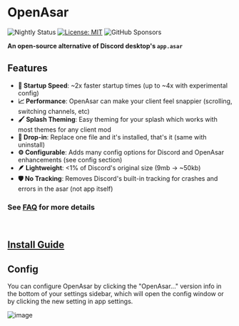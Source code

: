 # OpenAsar
![Nightly Status](https://github.com/GooseMod/OpenAsar/actions/workflows/nightly.yml/badge.svg) [![License: MIT](https://img.shields.io/badge/License-MIT-blue.svg)](https://choosealicense.com/licenses/mit/l) ![GitHub Sponsors](https://img.shields.io/github/sponsors/CanadaHonk?label=Sponsors&logo=github)

**An open-source alternative of Discord desktop's `app.asar`**

## Features
- **:rocket: Startup Speed**: ~2x faster startup times (up to ~4x with experimental config)
- **:chart_with_upwards_trend: Performance**: OpenAsar can make your client feel snappier (scrolling, switching channels, etc)
- **:paintbrush: Splash Theming**: Easy theming for your splash which works with most themes for any client mod
- **:electric_plug: Drop-in**: Replace one file and it's installed, that's it (same with uninstall)
- **:gear: Configurable**: Adds many config options for Discord and OpenAsar enhancements (see config section)
- **:feather: Lightweight**: <1% of Discord's original size (9mb -> ~50kb)
- **:shield: No Tracking**: Removes Discord's built-in tracking for crashes and errors in the asar (not app itself)

### See [FAQ](faq.md) for more details

<br>

## [Install Guide](https://github.com/GooseMod/OpenAsar/wiki/Install-Guide)


## Config
You can configure OpenAsar by clicking the "OpenAsar..." version info in the bottom of your settings sidebar, which will open the config window or by clicking the new setting in app settings.

![image](https://i.ibb.co/wJvbMb9/image.png)
